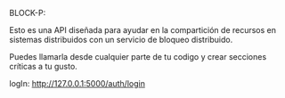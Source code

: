 BLOCK-P:

Esto es una API diseñada para ayudar en la compartición de recursos en sistemas distribuidos con un servicio de bloqueo distribuido.

Puedes llamarla desde cualquier parte de tu codigo y crear secciones críticas a tu gusto.

logIn: http://127.0.0.1:5000/auth/login



